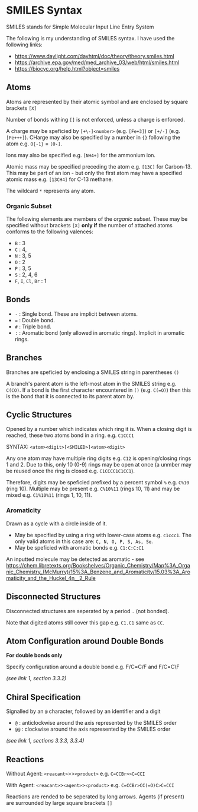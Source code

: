 # SMILES Syntax
SMILES stands for Simple Molecular Input Line Entry System

The following is my understanding of SMILES syntax. I have used the following links:
- https://www.daylight.com/dayhtml/doc/theory/theory.smiles.html
- https://archive.epa.gov/med/med_archive_03/web/html/smiles.html
- https://biocyc.org/help.html?object=smiles

##  Atoms
Atoms are represented by their atomic symbol and are enclosed by square brackets `[X]`

Number of bonds withing `[]` is not enforced, unless a charge is enforced.

A charge may be speficied by `[+\-]<number>` (e.g. `[Fe+3]`) or `[+/-]` (e.g. `[Fe+++]`). CHarge may also be specified by a number in `{}` following the atom e.g. `O{-1}` = `[O-]`.

Ions may also be specified e.g. `[NH4+]` for the ammonium ion.

Atomic mass may be specified preceding the atom e.g. `[13C]` for Carbon-13. This may be part of an ion - but only the first atom may have a specified atomic mass e.g. `[13CH4]` for C-13 methane.

The wildcard `*` represents any atom.

### Organic Subset
The following elements are members of the *organic subset*. These may be specified without brackets `[X]` **only if** the number of attached atoms conforms to the following valences:
- `B` : 3
- `C` : 4,
- `N` : 3, 5
- `O` : 2
- `P` : 3, 5
- `S` : 2, 4, 6
- `F`, `I`, `Cl`, `Br` : 1

## Bonds
- `-` : Single bond. These are implicit between atoms.
- `=` : Double bond.
- `#` : Triple bond.
- `:` : Aromatic bond (only allowed in aromatic rings). Implicit in aromatic rings.

## Branches
Branches are speficied by enclosing a SMILES string in parentheses `()`

A branch's parent atom is the left-most atom in the SMILES string e.g. `C(CO)`. If a bond is the first character encountered in `()` (e.g. `C(=O)`) then this is the bond that it is connected to its parent atom by.

## Cyclic Structures
Opened by a number which indicates which ring it is. When a closing digit is reached, these two atoms bond in a ring. e.g. `C1CCC1`

SYNTAX: `<atom><digit>[<SMILED>]<atom><digit>`

Any one atom may have multiple ring digits e.g. `C12` is opening/closing rings 1 and 2. Due to this, only 10 (0-9) rings may be open at once (a unmber may be reused once the ring is closed e.g. `C1CCCC1C1CC1`).

Therefore, digits may be speficied prefixed by a percent symbol `%` e.g. `C%10` (ring 10). Multiple may be present e.g. `C%10%11` (rings 10, 11) and may be mixed e.g. `C1%10%11` (rings 1, 10, 11).

### Aromaticity
Drawn as a cycle with a circle inside of it.

- May be specified by using a ring with lower-case atoms e.g. `c1ccc1`.
    The only valid atoms in this case are: `C, N, O, P, S, As, Se`.
- May be speficied with aromatic bonds e.g. `C1:C:C:C1`

An inputted molecule may be detected as aromatic - see https://chem.libretexts.org/Bookshelves/Organic_Chemistry/Map%3A_Organic_Chemistry_(McMurry)/15%3A_Benzene_and_Aromaticity/15.03%3A_Aromaticity_and_the_Huckel_4n__2_Rule

## Disconnected Structures
Disconnected structures are seperated by a period `.` (not bonded).

Note that digited atoms still cover this gap e.g. `C1.C1` same as `CC`.

## Atom Configuration around Double Bonds
**For double bonds only**

Specify configuration around a double bond e.g. F/C=C/F and F/C=C\F

*(see link 1, section 3.3.2)*

## Chiral Specification
Signalled by an `@` character, followed by an identifier and a digit
- `@` : anticlockwise around the axis represented by the SMILES order
- `@@` : clockwise around the axis represented by the SMILES order

*(see link 1, sections 3.3.3, 3.3.4)*

## Reactions
Without Agent: `<reacant>`>>`<product>` e.g. `C=CCBr>>C=CCI`

With Agent: `<reacant>`>`<agent>`>`<product>` e.g. `C=CCBr>CC(=O)C>C=CCI`

Reactions are rended to be seperated by long arrows. Agents (if present) are surrounded by large square brackets `[]`
